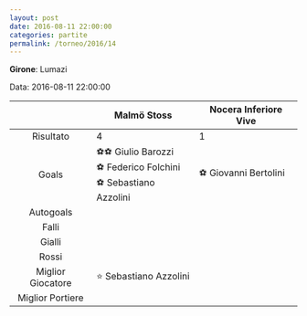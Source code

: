 ```yaml
---
layout: post
date: 2016-08-11 22:00:00
categories: partite
permalink: /torneo/2016/14
---
```

**Girone**: Lumazi

Data: 2016-08-11 22:00:00

| | Malmö Stoss | Nocera Inferiore Vive |
|:-----:|-----|-----|
Risultato|4|1
Goals|⚽⚽ Giulio Barozzi<br/>⚽ Federico Folchini<br/>⚽ Sebastiano Azzolini|⚽ Giovanni Bertolini<br/>
Autogoals||
Falli||
Gialli||
Rossi||
Miglior Giocatore|⭐ Sebastiano Azzolini<br/>|
Miglior Portiere||
